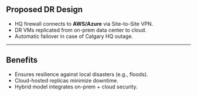 ## Proposed DR Design

- HQ firewall connects to **AWS/Azure** via Site-to-Site VPN.  
- DR VMs replicated from on-prem data center to cloud.  
- Automatic failover in case of Calgary HQ outage.  

---

## Benefits
- Ensures resilience against local disasters (e.g., floods).  
- Cloud-hosted replicas minimize downtime.  
- Hybrid model integrates on-prem + cloud security.  
